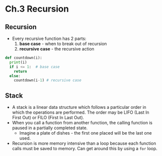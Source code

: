 # Ch.3 Recursion

## Recursion 

- Every recursive function has 2 parts:
  1. __base case__ - when to break out of recursion
  2. __recursive case__ - the recursive action

```py
def countdown(i):
  print(i)
  if i <= 1:  # base case
    return
  else:
    countdown(i-1) # recursive case
```

## Stack

- A stack is a linear data structure which follows a particular order in which the operations are performed. The order may be LIFO (Last In First Out) or FILO (First In Last Out).
- When you call a function from another function, the calling function is paused in a partially completed state.
  - Imagine a plate of dishes - the first one placed will be the last one used.
- Recursion is more memory intensive than a loop because each function calls must be saved to memory. Can get around this by using a `for` loop. 

